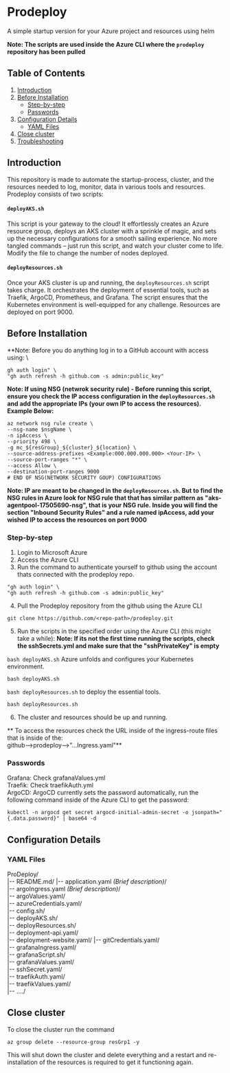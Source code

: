 # Prodeploy
A simple startup version for your Azure project and resources using helm

**Note: The scripts are used inside the Azure CLI where the `prodeploy` repository has been pulled**  

## Table of Contents

1. [Introduction](#introduction)
2. [Before Installation](#before-installation)
   - [Step-by-step](#step-by-step)
   - [Passwords](#passwords)
3. [Configuration Details](#configuration-details)
     - [YAML Files](#yaml-files) 
4. [Close cluster](#close-cluster)
5. [Troubleshooting](#troubleshooting)

## Introduction

This repository is made to automate the startup-process, cluster, and the resources needed to log, monitor, data in various tools and resources. Prodeploy consists of two scripts:

#### `deployAKS.sh`

This script is your gateway to the cloud! It effortlessly creates an Azure resource group, deploys an AKS cluster with a sprinkle of magic, and sets up the necessary configurations for a smooth sailing experience. No more tangled commands – just run this script, and watch your cluster come to life. Modify the file to change the number of nodes deployed.

#### `deployResources.sh`

Once your AKS cluster is up and running, the `deployResources.sh` script takes charge. It orchestrates the deployment of essential tools, such as Traefik, ArgoCD, Prometheus, and Grafana. The script ensures that the Kubernetes environment is well-equipped for any challenge. Resources are deployed on port 9000.

## Before Installation

**Note: Before you do anything log in to a GitHub account with access using: \  
```
gh auth login" \  
"gh auth refresh -h github.com -s admin:public_key"
```

**Note: If using NSG (netwrok security rule) - Before running this script, ensure you check the IP access configuration in the `deployResources.sh` and add the appropriate IPs (your own IP to access the resources). Example Below:**

```
az network nsg rule create \
--nsg-name $nsgName \
-n ipAccess \
--priority 498 \
-g mc_${resGroup}_${cluster}_${location} \
--source-address-prefixes <Example:000.000.000.000> <Your-IP> \
--source-port-ranges "*" \
--access Allow \
--destination-port-ranges 9000
# END OF NSG(NETWORK SECURITY GOUP) CONFIGURATIONS
```

**Note: IP are meant to be changed in the `deployResources.sh`. But to find the NSG rules in Azure look for NSG rule that  that has similar pattern as "aks-agentpool-17505690-nsg", that is your NSG rule. Inside you will find the section "Inbound Security Rules" and a rule named ipAccess, add your wished IP to access the resources on port 9000**  

### Step-by-step

1. Login to Microsoft Azure  
2. Access the Azure CLI  
3. Run the command to authenticate yourself to github using the account thats connected with the prodeploy repo.  
```
"gh auth login" \  
"gh auth refresh -h github.com -s admin:public_key"
```  
4. Pull the Prodeploy repository from the github using the Azure CLI
```
git clone https://github.com/<repo-path>/prodeploy.git
```  
5. Run the scripts in the specified order using the Azure CLI (this might take a while):
**Note: If its not the first time running the scripts, check the sshSecrets.yml and make sure that the "sshPrivateKey" is empty**  

`bash deployAKS.sh` Azure unfolds and configures your Kubernetes environment.
```
bash deployAKS.sh
```
`bash deployResources.sh` to deploy the essential tools.   
```
bash deployResources.sh
```  
6. The cluster and resources should be up and running.  

** To access the resources check the URL inside of the ingress-route files that is inside of the:  
github-->prodeploy-->"...Ingress.yaml"**  

### Passwords  
Grafana: Check grafanaValues.yml  
Traefik: Check traefikAuth.yml  
ArgoCD: ArgoCD currently sets the password automatically, run the following command inside of the Azure CLI to get the password:  
```
kubectl -n argocd get secret argocd-initial-admin-secret -o jsonpath="{.data.password}" | base64 -d
```

## Configuration Details

### YAML Files

ProDeploy/  
|-- README.md/ 
|-- application.yaml *(Brief description)*/  
|-- argoIngress.yaml *(Brief description)*/  
|-- argoValues.yaml/  
|-- azureCredentials.yaml/  
|-- config.sh/  
|-- deployAKS.sh/  
|-- deployResources.sh/  
|-- deployment-api.yaml/  
|-- deployment-website.yaml/
|-- gitCredentials.yaml/  
|-- grafanaIngress.yaml/  
|-- grafanaScript.sh/  
|-- grafanaValues.yaml/  
|-- sshSecret.yaml/  
|-- traefikAuth.yaml/  
|-- traefikValues.yaml/  
|-- ..../

## Close cluster
To close the cluster run the command
```
az group delete --resource-group resGrp1 -y 
```
This will shut down the cluster and delete everything and a restart and re-installation of the resources is required to get it functioning again.
